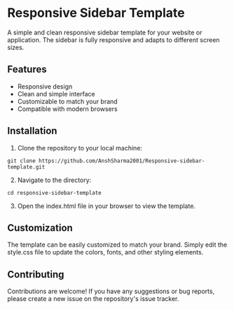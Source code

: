 # Responsive Sidebar Template
A simple and clean responsive sidebar template for your website or application. The sidebar is fully responsive and adapts to different screen sizes.

## Features
* Responsive design
* Clean and simple interface
* Customizable to match your brand
* Compatible with modern browsers

## Installation
1. Clone the repository to your local machine:
```
git clone https://github.com/AnshSharma2001/Responsive-sidebar-template.git
```
2. Navigate to the directory:
```
cd responsive-sidebar-template
```
3. Open the index.html file in your browser to view the template.

## Customization
The template can be easily customized to match your brand. Simply edit the style.css file to update the colors, fonts, and other styling elements.

## Contributing
Contributions are welcome! If you have any suggestions or bug reports, please create a new issue on the repository's issue tracker.
